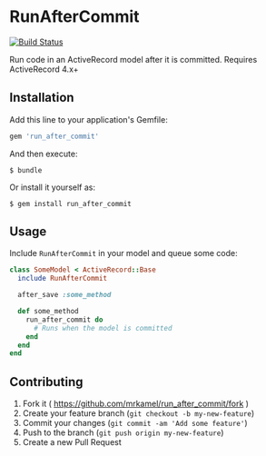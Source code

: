 # RunAfterCommit

[![Build Status](https://secure.travis-ci.org/mrkamel/run_after_commit.png?branch=master)](http://travis-ci.org/mrkamel/run_after_commit)

Run code in an ActiveRecord model after it is committed.
Requires ActiveRecord 4.x+

## Installation

Add this line to your application's Gemfile:

```ruby
gem 'run_after_commit'
```

And then execute:

    $ bundle

Or install it yourself as:

    $ gem install run_after_commit

## Usage

Include `RunAfterCommit` in your model and queue some code:

```ruby
class SomeModel < ActiveRecord::Base
  include RunAfterCommit

  after_save :some_method

  def some_method
    run_after_commit do
      # Runs when the model is committed
    end
  end
end
```

## Contributing

1. Fork it ( https://github.com/mrkamel/run_after_commit/fork )
2. Create your feature branch (`git checkout -b my-new-feature`)
3. Commit your changes (`git commit -am 'Add some feature'`)
4. Push to the branch (`git push origin my-new-feature`)
5. Create a new Pull Request
